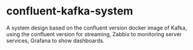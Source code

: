 # confluent-kafka-system
A system design based on the confluent version docker image of Kafka, using the confluent version for streaming, Zabbix to monitoring server services, Grafana to show dashboards.
